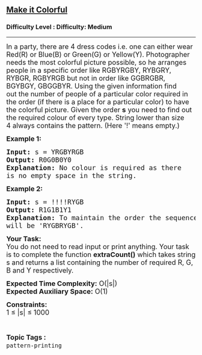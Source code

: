 <h2><a href="https://www.geeksforgeeks.org/problems/make-it-colorful3522/1?page=2&category=pattern-printing&sortBy=submissions">Make it Colorful</a></h2><h3>Difficulty Level : Difficulty: Medium</h3><hr><div class="problems_problem_content__Xm_eO"><p><span style="font-size: 18px;">In a party, there are 4 dress codes i.e. one can either wear Red(R) or Blue(B) or Green(G) or Yellow(Y). Photographer needs the most colorful picture possible, so he arranges people in a specific order like RGBYRGBY, RYBGRY, RYBGR, RGBYRGB but not in&nbsp;order like GGBRGBR, BGYBGY, GBGGBYR. Using the given information find out&nbsp;the number of people of a particular color required in the order (if there is a place for a particular color) to have the colorful picture.&nbsp;Given the order <strong>s</strong> you need to find out the required colour of every type. String lower than size 4&nbsp;always contains the pattern. (Here '!' means empty.)</span></p>
<p><strong><span style="font-size: 18px;">Example 1:</span></strong></p>
<pre><span style="font-size: 18px;"><strong>Input:</strong> s = YRGBYRGB
<strong>Output:</strong> R0G0B0Y0
<strong>Explanation:</strong> No colour is required as there 
is no empty space in the string.</span></pre>
<p><strong><span style="font-size: 18px;">Example 2:</span></strong></p>
<pre><span style="font-size: 18px;"><strong>Input:</strong> s = !!!!RYGB
<strong>Output:</strong> R1G1B1Y1
<strong>Explanation:</strong> To maintain the order the sequence 
will be 'RYGBRYGB'.</span></pre>
<p><span style="font-size: 18px;"><strong>Your Task:</strong><br>You do not need to read input or print anything. Your task is to complete the function <strong>extraCount()</strong> which takes string s and returns a list containing the number of required R, G, B and Y respectively.</span></p>
<p><span style="font-size: 18px;"><strong>Expected Time Complexity:</strong> O(|s|)<br><strong>Expected Auxiliary Space:</strong> O(1)</span></p>
<p><span style="font-size: 18px;"><strong>Constraints:</strong><br>1 ≤ |s| ≤ 1000&nbsp;</span></p></div><br><p><span style=font-size:18px><strong>Topic Tags : </strong><br><code>pattern-printing</code>&nbsp;